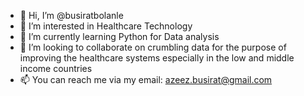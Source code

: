 - 👋 Hi, I’m @busiratbolanle
- 👀 I’m interested in Healthcare Technology
- 🌱 I’m currently learning Python for Data analysis
- 💞️ I’m looking to collaborate on crumbling data for the purpose of improving the healthcare systems especially in the low and middle income countries
- 📫 You can reach me via my email: azeez.busirat@gmail.com 

<!---
busiratbolanle/busiratbolanle is a ✨ special ✨ repository because its `README.md` (this file) appears on your GitHub profile.
You can click the Preview link to take a look at your changes.
--->

